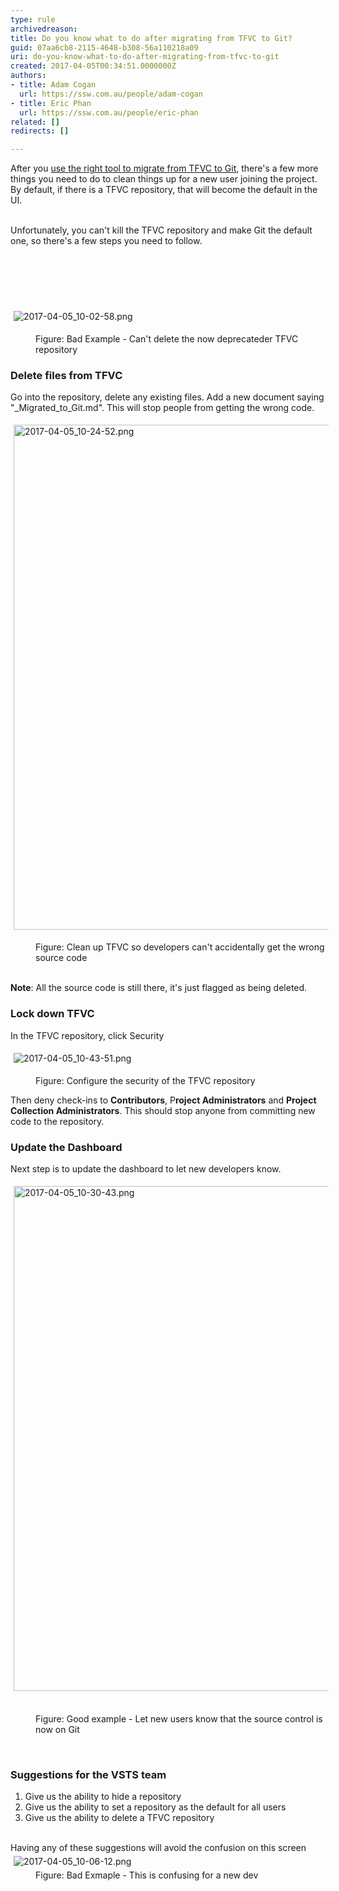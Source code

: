 ```yaml
---
type: rule
archivedreason: 
title: Do you know what to do after migrating from TFVC to Git?
guid: 07aa6cb8-2115-4648-b308-56a110218a09
uri: do-you-know-what-to-do-after-migrating-from-tfvc-to-git
created: 2017-04-05T00:34:51.0000000Z
authors:
- title: Adam Cogan
  url: https://ssw.com.au/people/adam-cogan
- title: Eric Phan
  url: https://ssw.com.au/people/eric-phan
related: []
redirects: []

---
```



After you <a href="/Pages/Do-you-know-the-best-tool-to-migration-from-TFVC-to-Git.aspx">use the right tool to migrate from TFVC to Git</a>, there's a few more things you need to do to clean things up for a new user joining the project. By default, if there is a TFVC repository, that will become the default in the UI.<br><div><br></div><div>Unfortunately, you can't kill the TFVC repository and make Git the default one, so there's a few steps you need to follow.<br></div><div><br>​<br><br></div>
<br><excerpt class='endintro'></excerpt><br>
<p>​<img src="/SiteAssets/do-you-know-what-to-do-after-migrating-from-tfvc-to-git/2017-04-05_10-02-58.png" alt="2017-04-05_10-02-58.png" style="margin&#58;5px;" /></p><dd class="ssw15-rteElement-FigureBad">​Figure&#58; Bad Example - Can't delete the now deprecated​er TFVC repository​​<br></dd><h3 class="ssw15-rteElement-H3">Delete files from TFVC<br></h3><p>Go into the repository, delete any existing files. Add a new document saying &quot;_Migrated_to_Git.md&quot;. This will stop people from getting the wrong code.<br></p><p><img src="/SiteAssets/do-you-know-what-to-do-after-migrating-from-tfvc-to-git/2017-04-05_10-24-52.png" alt="2017-04-05_10-24-52.png" style="margin&#58;5px;width&#58;808px;" /><br></p><dd class="ssw15-rteElement-FigureNormal">​​​​Figure&#58; Clean up TFVC so developers can't accidentally get the wrong source code<br></dd><dd class="ssw15-rteElement-FigureNormal"><br></dd><p class="ssw15-rteElement-InfoBox"><strong>Note</strong>&#58; All the source code is still there, it's just flagged as being deleted.<br></p><h3 class="ssw15-rteElement-H3">Lock down TFVC<br></h3><p>In the TFVC repository, click Security<br></p><p>​<img src="/SiteAssets/do-you-know-what-to-do-after-migrating-from-tfvc-to-git/2017-04-05_10-43-51.png" alt="2017-04-05_10-43-51.png" style="margin&#58;5px;" /></p><dd class="ssw15-rteElement-FigureNormal">Figure&#58; Con​​figure the security of the TFVC repository<br></dd><p class="ssw15-rteElement-P">​​Then deny check-ins to <strong>Contributors</strong>,&#160;P<strong>roject Administrators</strong> and <strong>Project Collection Administrators</strong>. This should stop anyone from committing new code to the repository.<br></p><h3 class="ssw15-rteElement-H3">Update the Dashboard<br></h3><p>​Next step is to update the dashboard to let new developers know.<br></p><p class="ssw15-rteElement-P"><img src="/SiteAssets/do-you-know-what-to-do-after-migrating-from-tfvc-to-git/2017-04-05_10-30-43.png" alt="2017-04-05_10-30-43.png" style="margin&#58;5px;width&#58;808px;" />​​<br></p><dd class="ssw15-rteElement-FigureGood">​​Figure&#58; Good example - Let new users know that the source control is now on Git<br></dd><p>​​<br></p><h3 class="ssw15-rteElement-H3">​Suggestions for the VSTS team<br></h3><ol><li>​​Give us the ability to hide a repository<br></li><li>Give us the ability to set a repository as the default for all users<br></li><li>Give us the ability to delete a TFVC repository<br></li></ol><br><div>Having any of these suggestions will avoid the confusion on this screen<br></div><div><img src="/SiteAssets/do-you-know-what-to-do-after-migrating-from-tfvc-to-git/2017-04-05_10-06-12.png" alt="2017-04-05_10-06-12.png" style="margin&#58;5px;" /><br></div><dd class="ssw15-rteElement-FigureBad">​​Figure&#58; Bad Exmaple - This is confusing for a new dev<br></dd><div><br></div>



